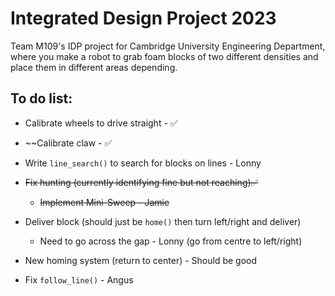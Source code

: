 # Integrated Design Project 2023
Team M109's IDP project for Cambridge University Engineering Department, where you make a robot to grab foam blocks of two different densities and place them in different areas depending.

## To do list:
* Calibrate wheels to drive straight - ✅

* ~~Calibrate claw - ✅
* Write ```line_search()``` to search for blocks on lines - Lonny
* ~~Fix hunting (currently identifying fine but not reaching)✅~~
  - ~~Implement Mini-Sweep - Jamie~~

* Deliver block (should just be ```home()``` then turn left/right and deliver)
  - Need to go across the gap - Lonny (go from centre to left/right)
* New homing system (return to center) - Should be good
* Fix ```follow_line()``` - Angus

